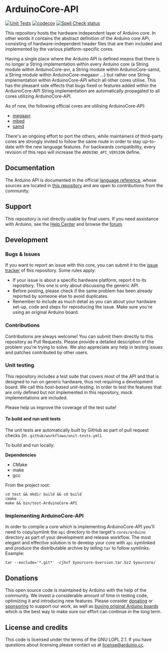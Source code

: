 # ArduinoCore-API

[![Unit Tests](https://github.com/arduino/ArduinoCore-API/workflows/Unit%20Tests/badge.svg)](https://github.com/arduino/ArduinoCore-API/actions?workflow=Unit+Tests)
[![codecov](https://codecov.io/gh/arduino/ArduinoCore-API/branch/master/graph/badge.svg)](https://codecov.io/gh/arduino/ArduinoCore-API)
[![Spell Check status](https://github.com/arduino/ArduinoCore-API/actions/workflows/spell-check.yml/badge.svg)](https://github.com/arduino/ArduinoCore-API/actions/workflows/spell-check.yml)

This repository hosts the hardware independent layer of Arduino core. In other words it contains the abstract definition of the Arduino core API, consisting of hardware-independent header files that are then included and implemented by the various platform-specific cores.

Having a single place where the Arduino API is defined means that there is no longer a String implementation within every Arduino core (a String module within ArduinoCore-avr, a String module within ArduinoCore-samd, a String module within ArduinoCore-megaavr …) but rather one String implementation within ArduinoCore-API which all other cores utilise. This has the pleasant side effects that bugs fixed or features added within the ArduinoCore-API String implementation are automatically propagated to all cores utilizing ArduinoCore-API.

As of now, the following official cores are utilising ArduinoCore-API:

* [megaavr](https://github.com/arduino/ArduinoCore-megaAVR)
* [mbed](https://github.com/arduino/ArduinoCore-mbed)
* [samd](https://github.com/arduino/ArduinoCore-samd)

There's an ongoing effort to port the others, while maintainers of third-party cores are strongly invited to follow the same route in order to stay up-to-date with the new language features. For backwards compatibility, every revision of this repo will increase the `ARDUINO_API_VERSION` define.

## Documentation

The Arduino API is documented in the official [language reference](https://www.arduino.cc/reference/en/), whose sources are located in [this repository](https://github.com/arduino/reference-en) and are open to contributions from the community.

## Support

This repository is not directly usable by final users. If you need assistance with Arduino, see the [Help Center](https://support.arduino.cc/) and browse the [forum](https://forum.arduino.cc).

## Development

### Bugs & Issues

If you want to report an issue with this core, you can submit it to the [issue tracker](https://github.com/arduino/ArduinoCore-API/issues) of this repository. Some rules apply:

* If your issue is about a specific hardware platform, report it to its repository. This one is only about discussing the generic API.
* Before posting, please check if the same problem has been already reported by someone else to avoid duplicates.
* Remember to include as much detail as you can about your hardware set-up, code and steps for reproducing the issue. Make sure you're using an original Arduino board.

### Contributions

Contributions are always welcome! You can submit them directly to this repository as Pull Requests. Please provide a detailed description of the problem you're trying to solve. We also appreciate any help in testing issues and patches contributed by other users.

### Unit testing

This repository includes a test suite that covers most of the API and that is designed to run on generic hardware, thus not requiring a development board. We call this _host-based unit-testing_. In order to test the features that are only defined but not implemented in this repository, mock implementations are included.

Please help us improve the coverage of the test suite!

#### To build and run unit tests

The unit tests are automatically built by GitHub as part of pull request checks (in `.github/workflows/unit-tests.yml`).

To build and run locally:

**Dependencies**

* CMake
* make
* gcc

From the project root:

```
cd test && mkdir build && cd build
cmake ..
make && bin/test-ArduinoCore-API
```

### Implementing ArduinoCore-API

In order to compile a core which is implementing ArduinoCore-API you'll need to copy/symlink the `api` directory to the target's `cores/arduino` directory as part of your development and release workflow. The most elegant and effective solution is to develop your core with `api` symlinked and produce the distributable archive by telling `tar` to follow symlinks. Example:

```
tar --exclude='*.git*' -cjhvf $yourcore-$version.tar.bz2 $yourcore/
```

## Donations

This open source code is maintained by Arduino with the help of the community. We invest a considerable amount of time in testing code, optimizing it and introducing new features. Please consider [donating](https://www.arduino.cc/en/donate/) or [sponsoring](https://github.com/sponsors/arduino) to support our work, as well as [buying original Arduino boards](https://store.arduino.cc) which is the best way to make sure our effort can continue in the long term.

## License and credits

This code is licensed under the terms of the GNU LGPL 2.1. If you have questions about licensing please contact us at [license@arduino.cc](mailto:license@arduino.cc).

